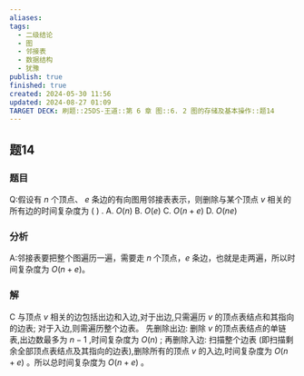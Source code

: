 ```yaml
---
aliases: 
tags:
  - 二级结论
  - 图
  - 邻接表
  - 数据结构
  - 犹豫
publish: true
finished: true
created: 2024-05-30 11:56
updated: 2024-08-27 01:09
TARGET DECK: 刷题::25DS-王道::第 6 章 图::6. 2 图的存储及基本操作::题14
---
```

## 题14
### 题目
Q:假设有 $n$ 个顶点、 $e$ 条边的有向图用邻接表表示，则删除与某个顶点 $v$ 相关的所有边的时间复杂度为 ( ) .
A. $O( n)$ 
B. $O( e)$ 
C. $O( {n + e})$ 
D. $O( {ne})$
### 分析
A:邻接表要把整个图遍历一遍，需要走 $n$ 个顶点，$e$ 条边，也就是走两遍，所以时间复杂度为 $O( {n + e})$。
### 解
C
与顶点 $v$ 相关的边包括出边和入边,对于出边,只需遍历 $v$ 的顶点表结点和其指向的边表; 
对于入边,则需遍历整个边表。
先删除出边: 删除 $v$ 的顶点表结点的单链表,出边数最多为 $n - 1$ ,时间复杂度为 $O( n)$ ; 
再删除入边: 扫描整个边表 (即扫描剩余全部顶点表结点及其指向的边表),删除所有的顶点 $v$ 的入边,时间复杂度为 $O( {n + e})$ 。所以总时间复杂度为 $O( {n + e})$ 。

